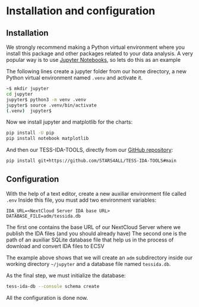 # Installation and configuration

## Installation

We strongly recommend making a Python virtual environment where you install this package and other packages related to your data analysis.
A very popular way is to use [Jupyter Notebooks](https://jupyter.org/), so lets do this as an example

The following lines create a jupyter folder from our home directory, a new Python virtual environment named `.venv` and activate it.
```bash
~$ mkdir jupyter
cd jupyter 
jupyter$ python3 -m venv .venv
jupyter$ source .venv/bin/activate
(.venv)  jupyter$ 
```

Now we install jupyter and matplotlib for the charts:

```bash
pip install -U pip
pip install notebook matplotlib
```

And then our TESS-IDA-TOOLS, directly from our [GitHub repository](https://github.com/STARS4ALL/TESS-IDA-TOOLS):

```bash
pip install git+https://github.com/STARS4ALL/TESS-IDA-TOOLS#main
```

## Configuration

With the help of a text editor, create a new auxiliar environment file called `.env`
Inside this file, you must add two environment variables:

```text
IDA_URL=<NextCloud Server IDA base URL>
DATABASE_FILE=adm/tessida.db
```

The first one contains the base URL of our NextCloud Server where we publish the IDA files (and you should already have)
The second one is the path of an auxiliar SQLite database file that help us in the process of download and convert IDA files to ECSV

The example above shows that we will create an `adm` subdirectory inside our working directory `~/jupyter` and a database file named `tessida.db`.

As the final step, we must initialize the database:

```bash
tess-ida-db --console schema create
```
All the configuration is done now.
